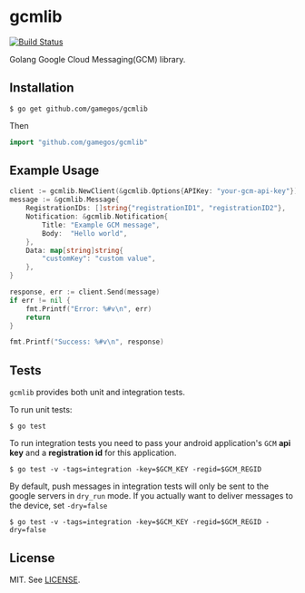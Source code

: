 # gcmlib

[![Build Status](https://travis-ci.org/gamegos/gcmlib.svg?branch=master)](https://travis-ci.org/gamegos/gcmlib)

Golang Google Cloud Messaging(GCM) library.


## Installation
```
$ go get github.com/gamegos/gcmlib
```

Then

```go
import "github.com/gamegos/gcmlib"
```


## Example Usage

```go
client := gcmlib.NewClient(&gcmlib.Options{APIKey: "your-gcm-api-key"})
message := &gcmlib.Message{
	RegistrationIDs: []string{"registrationID1", "registrationID2"},
	Notification: &gcmlib.Notification{
		Title: "Example GCM message",
		Body:  "Hello world",
	},
	Data: map[string]string{
		"customKey": "custom value",
	},
}

response, err := client.Send(message)
if err != nil {
	fmt.Printf("Error: %#v\n", err)
	return
}

fmt.Printf("Success: %#v\n", response)

```


## Tests

`gcmlib` provides both unit and integration tests.

To run unit tests:

```
$ go test
```

To run integration tests you need to pass your android application's `GCM` **api key** and a **registration id** for this application.

```
$ go test -v -tags=integration -key=$GCM_KEY -regid=$GCM_REGID
```

By default, push messages in integration tests will only be sent to the google servers in `dry_run` mode. If you actually want to deliver messages to the device, set ```-dry=false```

```
$ go test -v -tags=integration -key=$GCM_KEY -regid=$GCM_REGID -dry=false
```



## License

MIT. See [LICENSE](./LICENSE).
